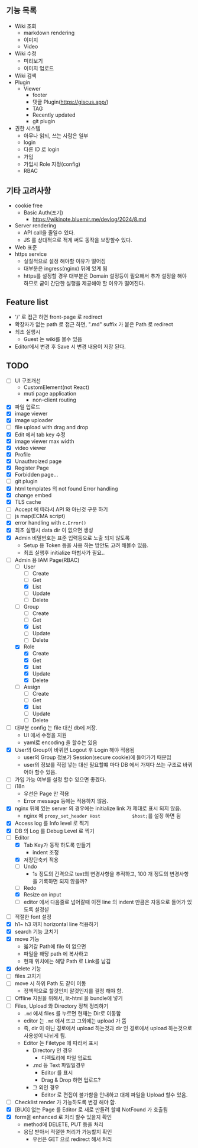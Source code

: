 ## 기능 목록

- Wiki 조회
	- markdown rendering
	- 이미지
	- Video
- Wiki 수정
	- 미리보기
	- 이미지 업로드
- Wiki 검색
- Plugin
	- Viewer
		- footer
		- 댓글 Plugin(https://giscus.app/)
		- TAG
		- Recently updated
		- git plugin
- 권한 시스템
	- 아무나 읽되, 쓰는 사람은 일부
	- login
	- 다른 ID 로 login
	- 가입
	- 가입시 Role 지정(config)
	- RBAC

## 기타 고려사항

- cookie free
	- Basic Auth(포기)
		- https://wikinote.bluemir.me/devlog/2024/8.md
- Server rendering
	- API call을 줄일수 있다.
	- JS 를 상대적으로 적게 써도 동작을 보장할수 있다.
- Web 표준
- https service
	- 실질적으로 설정 해야할 이유가 떨어짐
	- 대부분은 ingress(nginx) 뒤에 있게 됨
	- https를 설정할 경우 대부분은 Domain 설정등이 필요해서 추가 설정을 해야 하므로 굳이 간단한 실행을 제공해야 할 이유가 떨어진다.

## Feature list

- '/' 로 접근 하면 front-page 로 redirect
- 확장자가 없는 path 로 접근 하면, ".md" suffix 가 붙은 Path 로 redirect
- 최초 실행시
	- Guest 는 wiki를 볼수 있음
- Editor에서 변경 후 Save 시 변경 내용이 저장 된다.

## TODO
- [ ] UI 구조개선
	- CustomElement(not React)
	- muti page application
		- non-client routing
- [x] 파일 업로드
- [x] image viewer
- [x] image uploader
- [ ] file upload with drag and drop
- [x] Edit 에서 tab key 수정
- [x] image viewer max width
- [x] video viewer
- [x] Profile
- [x] Unauthroized page
- [x] Register Page
- [x] Forbidden page...
- [ ] git plugin
- [x] html templates 의 not found Error handling
- [x] change embed
- [x] TLS cache
- [ ] Accept 에 따라서 API 와 아닌것 구분 하기
- [ ] js map(ECMA script)
- [x] error handling with `c.Error()`
- [x] 최초 실행시 data dir 이 없으면 생성
- [x] Admin 비밀번호는 표준 입력등으로 노출 되지 않도록
	- Setup 용 Token 등을 사용 하는 방안도 고려 해볼수 있음.
	- 최초 실행후 initialize 마법사가 필요..
- [ ] Admin 용 IAM Page(RBAC)
	- [ ] User
		- [ ] Create
		- [ ] Get
		- [x] List
		- [ ] Update
		- [ ] Delete
	- [ ] Group
		- [ ] Create
		- [ ] Get
		- [x] List
		- [ ] Update
		- [ ] Delete
	- [x] Role
		- [x] Create
		- [x] Get
		- [x] List
		- [x] Update
		- [x] Delete
	- [ ] Assign
		- [ ] Create
		- [ ] Get
		- [x] List
		- [ ] Update
		- [ ] Delete
- [ ] 대부분 config 는 file 대신 db에 저장.
	- UI 에서 수정을 지원
	- yaml로 encoding 을 할수는 있음
- [x] User의 Group이 바뀌면 Logout 후 Login 해야 적용됨
	- user의 Group 정보가 Session(secure cookie)에 들어가기 때문임
	- user의 정보를 직접 넣는 대신 필요할떄 마다 DB 에서 가져다 쓰는 구조로 바뀌어야 할수 있음.
- [ ] 가입 가능 여부를 설정 할수 있으면 좋겠다.
- [ ] i18n
	- 우선은 Page 만 적용
	- Error message 등에는 적용하지 않음.
- [x] nginx 뒤에 있는 server 의 경우에는 initialize link 가 제대로 표시 되지 않음.
	- nginx 에 `proxy_set_header Host            $host;`를 설정 하면 됨
- [x] Access log 를 Info level 로 찍기
- [x] DB 의 Log 를 Debug Level 로 찍기
- [ ] Editor
	- [x] Tab Key가 동작 하도록 만들기
		- indent 조정
	- [x] 저장단축키 적용
	- [ ] Undo
		- 1s 정도의 간격으로 text의 변경사항을 추적하고, 100 개 정도의 변경사항을 기록하면 되지 않을까?
	- [ ] Redo
	- [x] Resize on input
	- [ ] editor 에서 다음줄로 넘어갈때 이전 line 의 indent 만큼은 자동으로 들어가 있도록 설정셛
- [ ] 적절한 font 설정
- [x] h1~ h3 까지 horizontal line 적용하기
- [x] search 기능 고치기
- [x] move 기능
	- 옯겨갈 Path에 file 이 없으면
	- 파일을 해당 path 에 복사하고
	- 현재 위치에는 해당 Path 로 Link를 남김
- [x] delete 기능
- [ ] files 고치기
- [ ] move 시 하위 Path 도 같이 이동
	- 정책적으로 할것인지 말것인지를 결정 해야 함.
- [ ] Offline 지원을 위해서, lit-html 을 bundle에 넣기
- [ ] Files, Upload 와 Directory 정책 정리하기
	- `.md` 에서 files 를 누르면 현재는 Dir로 이동함
	- editor 는 `.md` 에서 뜨고 그외에는 upload 가 뜸
	- 즉, dir 이 아닌 경로에서 upload 하는것과 dir 인 경로에서 upload 하는것으로 사용성이 나뉘게 됨.
	- Editor 는 Filetype 에 따라서 표시
		- Directory 인 경우
			- 디렉토리에 파일 업로드
		- .md 등 Text 파일일경우
			- Editor 를 표시
			- Drag & Drop 하면 업로드?
		- 그 외인 경우
			- Editor 로 편집이 불가함을 안내하고 대체 파일을 Upload 할수 있음.
- [ ] Checklist render 가 가능하도록 변경 해야 함.
- [x] [BUG] 없는 Page 를 Editor 로 새로 만들려 할떄 NotFound 가 호출됨
- [x] form을 enhanced 로 처리 할수 있을지 확인
	- method에 DELETE, PUT 등을 처리
	- 응답 받아서 적절한 처리가 가능할지 확인
		- 우선은 GET 으로 redirect 해서 처리

